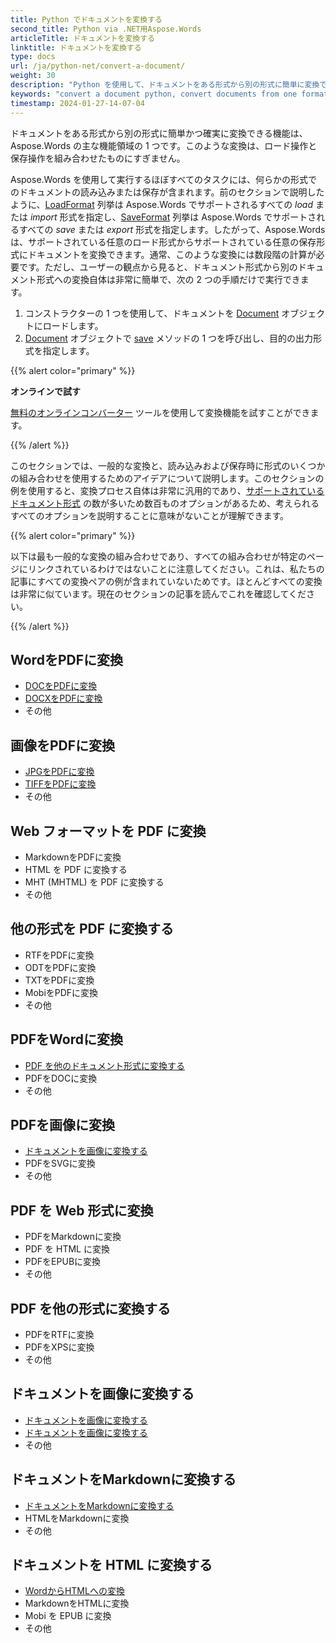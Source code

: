 ```yaml
---
title: Python でドキュメントを変換する
second_title: Python via .NET用Aspose.Words
articleTitle: ドキュメントを変換する
linktitle: ドキュメントを変換する
type: docs
url: /ja/python-net/convert-a-document/
weight: 30
description: "Python を使用して、ドキュメントをある形式から別の形式に簡単に変換できます。 DOCX や DOC などの Microsoft Word 形式、ODT や OTT などの OpenDocument 形式、HTML や XHTML などの Web 形式、MarkDown や TXT などのテキスト形式など、最も一般的な形式をすべて使用できます。"
keywords: "convert a document python, convert documents from one format to another python, convert to markdown python, convert pdf to docx python, convert docx to pdf python, convert doc to pdf python, convert a document Aspose for Python"
timestamp: 2024-01-27-14-07-04
---
```


ドキュメントをある形式から別の形式に簡単かつ確実に変換できる機能は、Aspose.Words の主な機能領域の 1 つです。このような変換は、ロード操作と保存操作を組み合わせたものにすぎません。

Aspose.Words を使用して実行するほぼすべてのタスクには、何らかの形式でのドキュメントの読み込みまたは保存が含まれます。前のセクションで説明したように、[LoadFormat](https://reference.aspose.com/words/python-net/aspose.words/loadformat/) 列挙は Aspose.Words でサポートされるすべての *load* または *import* 形式を指定し、[SaveFormat](https://reference.aspose.com/words/python-net/aspose.words/saveformat/) 列挙は Aspose.Words でサポートされるすべての *save* または *export* 形式を指定します。したがって、Aspose.Words は、サポートされている任意のロード形式からサポートされている任意の保存形式にドキュメントを変換できます。通常、このような変換には数段階の計算が必要です。ただし、ユーザーの観点から見ると、ドキュメント形式から別のドキュメント形式への変換自体は非常に簡単で、次の 2 つの手順だけで実行できます。

1. コンストラクターの 1 つを使用して、ドキュメントを [Document](https://reference.aspose.com/words/python-net/aspose.words/document/) オブジェクトにロードします。
1. [Document](https://reference.aspose.com/words/python-net/aspose.words/document/) オブジェクトで [save](https://reference.aspose.com/words/python-net/aspose.words/document/save/) メソッドの 1 つを呼び出し、目的の出力形式を指定します。

{{% alert color="primary" %}}

**オンラインで試す**

[無料のオンラインコンバーター](https://products.aspose.app/words/conversion) ツールを使用して変換機能を試すことができます。

{{% /alert %}}

このセクションでは、一般的な変換と、読み込みおよび保存時に形式のいくつかの組み合わせを使用するためのアイデアについて説明します。このセクションの例を使用すると、変換プロセス自体は非常に汎用的であり、[サポートされているドキュメント形式](/words/ja/python-net/supported-document-formats/) の数が多いため数百ものオプションがあるため、考えられるすべてのオプションを説明することに意味がないことが理解できます。

{{% alert color="primary" %}}

以下は最も一般的な変換の組み合わせであり、すべての組み合わせが特定のページにリンクされているわけではないことに注意してください。これは、私たちの記事にすべての変換ペアの例が含まれていないためです。ほとんどすべての変換は非常に似ています。現在のセクションの記事を読んでこれを確認してください。

{{% /alert %}}

<div class="row">
		<div class="col-md-4">
				<h2>WordをPDFに変換</h2>
						<ul>
								<li><a href="/words/python-net/convert-a-document-to-pdf/#converting-doc-or-docx-to-pdf">DOCをPDFに変換</a></li>
								<li><a href="/words/python-net/convert-a-document-to-pdf/#converting-doc-or-docx-to-pdf">DOCXをPDFに変換</a></li>
								<li>その他</li>
						</ul>
				<h2>画像をPDFに変換</h2>
						<ul>
								<li><a href="/words/python-net/convert-a-document-to-pdf/#convert-an-image-to-pdf">JPGをPDFに変換</a></li>
								<li><a href="/words/python-net/convert-a-document-to-pdf/#convert-an-image-to-pdf">TIFFをPDFに変換</a></li>
								<li>その他</li>
						</ul>
				<h2>Web フォーマットを PDF に変換</h2>
						<ul>
								<li>MarkdownをPDFに変換</li>
								<li>HTML を PDF に変換する</li>
								<li>MHT (MHTML) を PDF に変換する</li>
								<li>その他</li>
						</ul>
				<h2>他の形式を PDF に変換する</h2>
						<ul>
								<li>RTFをPDFに変換</li>
								<li>ODTをPDFに変換</li>
								<li>TXTをPDFに変換</li>
								<li>MobiをPDFに変換</li>
								<li>その他</li>
						</ul>
		</div>
		<div class="col-md-4">
				<h2>PDFをWordに変換</h2>
						<ul>
								<li><a href="/words/ja/python-net/convert-pdf-to-other-document-formats/">PDF を他のドキュメント形式に変換する</a></li>
        <li>PDFをDOCに変換</li>
								<li>その他</li>
						</ul>
				<h2>PDFを画像に変換</h2>
						<ul>
								<li><a href="/words/ja/python-net/convert-a-document-to-an-image/">ドキュメントを画像に変換する</a></li>
        <li>PDFをSVGに変換</li>
								<li>その他</li>
						</ul>
				<h2>PDF を Web 形式に変換</h2>
						<ul>
        <li>PDFをMarkdownに変換</li>
								<li>PDF を HTML に変換</li>
								<li>PDFをEPUBに変換</li>
								<li>その他</li>
						</ul>
				<h2>PDF を他の形式に変換する</h2>
						<ul>
								<li>PDFをRTFに変換</li>
								<li>PDFをXPSに変換</li>
								<li>その他</li>
						</ul>
		</div>
		<div class="col-md-4">
				<h2>ドキュメントを画像に変換する</h2>
						<ul>
								<li><a href="/words/ja/python-net/convert-a-document-to-an-image/">ドキュメントを画像に変換する</a></li>
								<li><a href="/words/ja/python-net/convert-a-document-to-an-image/">ドキュメントを画像に変換する</a></li>
								<li>その他</li>
						</ul>
				<h2>ドキュメントをMarkdownに変換する</h2>
						<ul>
								<li><a href="/words/ja/python-net/convert-a-document-to-markdown/">ドキュメントをMarkdownに変換する</a></li>
								<li>HTMLをMarkdownに変換</li>
								<li>その他</li>
						</ul>
				<h2>ドキュメントを HTML に変換する</h2>
						<ul>
								<li><a href="/words/python-net/convert-a-document-to-html-mhtml-or-epub/#convert-a-document">WordからHTMLへの変換</a></li>
								<li>MarkdownをHTMLに変換</li>
								<li>Mobi を EPUB に変換</li>
								<li>その他</li>
						</ul>
		</div>
</div>
